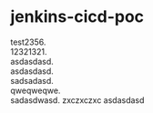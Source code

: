 # jenkins-cicd-poc

test2356.   
12321321.   
asdasdasd.  
asdasdasd.     
sadsadasd.    
qweqweqwe.  
sadasdwasd. 
zxczxczxc
asdasdasd
